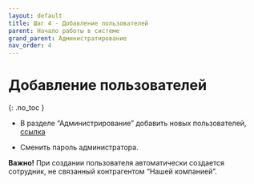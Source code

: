 ```yaml
---
layout: default
title: Шаг 4 - Добавление пользователей
parent: Начало работы в системе
grand_parent: Администратирование
nav_order: 4
---
```


# Добавление пользователей
{: .no_toc }

- В разделе “Администрирование” добавить новых пользователей, [ссылка](http://docs.arctl.ru/docs/administration/Add_Modify_User/)

- Сменить пароль администратора.

**Важно!** При создании пользователя автоматически создается сотрудник, не связанный контрагентом “Нашей компанией”.

